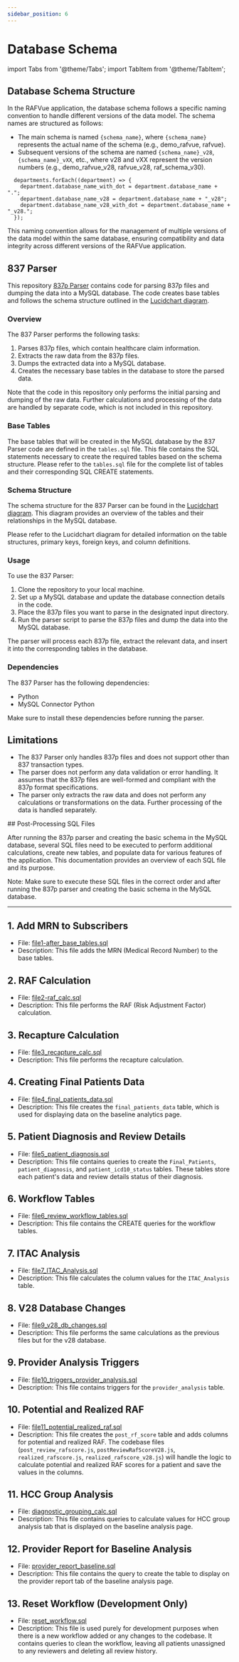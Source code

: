 ```yaml
---
sidebar_position: 6
---
```


# Database Schema

import Tabs from '@theme/Tabs'; 
import TabItem from '@theme/TabItem';

<Tabs>
<TabItem value="schema-design" label="Schema Design" default>

## Database Schema Structure

In the RAFVue application, the database schema follows a specific naming convention to handle different versions of the data model. The schema names are structured as follows:

- The main schema is named `{schema_name}`, where `{schema_name}` represents the actual name of the schema (e.g., demo_rafvue, rafvue).
- Subsequent versions of the schema are named `{schema_name}_v28`, `{schema_name}_vXX`, etc., where v28 and vXX represent the version numbers (e.g., demo_rafvue_v28, rafvue_v28, raf_schema_v30).

```
  departments.forEach((department) => {
    department.database_name_with_dot = department.database_name + ".";
    department.database_name_v28 = department.database_name + "_v28";
    department.database_name_v28_with_dot = department.database_name + "_v28.";
  });
```

This naming convention allows for the management of multiple versions of the data model within the same database, ensuring compatibility and data integrity across different versions of the RAFVue application.

## 837 Parser

This repository [837p Parser](https://github.com/JohnGeorgesenUASi/837-Parser) contains code for parsing 837p files and dumping the data into a MySQL database. The code creates base tables and follows the schema structure outlined in the [Lucidchart diagram](https://lucid.app/lucidchart/7fba50c1-96e5-4676-a908-9d8c78b61a73/edit?invitationId=inv_6c19678c-7915-48e9-88a7-c4635d92e211&page=0_0#).

### Overview

The 837 Parser performs the following tasks:

1. Parses 837p files, which contain healthcare claim information.
2. Extracts the raw data from the 837p files.
3. Dumps the extracted data into a MySQL database.
4. Creates the necessary base tables in the database to store the parsed data.

Note that the code in this repository only performs the initial parsing and dumping of the raw data. Further calculations and processing of the data are handled by separate code, which is not included in this repository.

### Base Tables
The base tables that will be created in the MySQL database by the 837 Parser code are defined in the `tables.sql` file. This file contains the SQL statements necessary to create the required tables based on the schema structure.
Please refer to the `tables.sql` file for the complete list of tables and their corresponding SQL CREATE statements.

### Schema Structure

The schema structure for the 837 Parser can be found in the [Lucidchart diagram](https://lucid.app/lucidchart/7fba50c1-96e5-4676-a908-9d8c78b61a73/edit?invitationId=inv_6c19678c-7915-48e9-88a7-c4635d92e211&page=0_0#). This diagram provides an overview of the tables and their relationships in the MySQL database.

Please refer to the Lucidchart diagram for detailed information on the table structures, primary keys, foreign keys, and column definitions.

### Usage

To use the 837 Parser:

1. Clone the repository to your local machine.
2. Set up a MySQL database and update the database connection details in the code.
3. Place the 837p files you want to parse in the designated input directory.
4. Run the parser script to parse the 837p files and dump the data into the MySQL database.

The parser will process each 837p file, extract the relevant data, and insert it into the corresponding tables in the database.

### Dependencies

The 837 Parser has the following dependencies:

- Python 
- MySQL Connector Python 

Make sure to install these dependencies before running the parser.

## Limitations

- The 837 Parser only handles 837p files and does not support other than 837 transaction types.
- The parser does not perform any data validation or error handling. It assumes that the 837p files are well-formed and compliant with the 837p format specifications.
- The parser only extracts the raw data and does not perform any calculations or transformations on the data. Further processing of the data is handled separately.

</TabItem>
<TabItem value="queries" label="Queries" default>
## Post-Processing SQL Files

After running the 837p parser and creating the basic schema in the MySQL database, several SQL files need to be executed to perform additional calculations, create new tables, and populate data for various features of the application. This documentation provides an overview of each SQL file and its purpose.


Note: Make sure to execute these SQL files in the correct order and after running the 837p parser and creating the basic schema in the MySQL database.

---

## 1. Add MRN to Subscribers

- File: [file1-after_base_tables.sql](https://mailuc-my.sharepoint.com/personal/ozermm_ucmail_uc_edu/_layouts/15/onedrive.aspx?id=%2Fpersonal%2Fozermm%5Fucmail%5Fuc%5Fedu%2FDocuments%2FSQLQueries%2FRafvu%5FQueries%2FRAFvue%5Fdb%5FMay%202024%2Ffile1%2Dafter%5Fbase%5Ftables%2Esql&parent=%2Fpersonal%2Fozermm%5Fucmail%5Fuc%5Fedu%2FDocuments%2FSQLQueries%2FRafvu%5FQueries%2FRAFvue%5Fdb%5FMay%202024)
- Description: This file adds the MRN (Medical Record Number) to the base tables.

## 2. RAF Calculation

- File: [file2-raf_calc.sql](https://mailuc-my.sharepoint.com/personal/ozermm_ucmail_uc_edu/_layouts/15/onedrive.aspx?id=%2Fpersonal%2Fozermm%5Fucmail%5Fuc%5Fedu%2FDocuments%2FSQLQueries%2FRafvu%5FQueries%2FRAFvue%5Fdb%5FMay%202024%2Ffile2%2Draf%5Fcalc%2Esql&parent=%2Fpersonal%2Fozermm%5Fucmail%5Fuc%5Fedu%2FDocuments%2FSQLQueries%2FRafvu%5FQueries%2FRAFvue%5Fdb%5FMay%202024)
- Description: This file performs the RAF (Risk Adjustment Factor) calculation.

## 3. Recapture Calculation

- File: [file3_recapture_calc.sql](https://mailuc-my.sharepoint.com/personal/ozermm_ucmail_uc_edu/_layouts/15/onedrive.aspx?id=%2Fpersonal%2Fozermm%5Fucmail%5Fuc%5Fedu%2FDocuments%2FSQLQueries%2FRafvu%5FQueries%2FRAFvue%5Fdb%5FMay%202024%2Ffile3%5Frecapture%5Fcalc%2Esql&parent=%2Fpersonal%2Fozermm%5Fucmail%5Fuc%5Fedu%2FDocuments%2FSQLQueries%2FRafvu%5FQueries%2FRAFvue%5Fdb%5FMay%202024)
- Description: This file performs the recapture calculation.

## 4. Creating Final Patients Data

- File: [file4_final_patients_data.sql](https://mailuc-my.sharepoint.com/personal/ozermm_ucmail_uc_edu/_layouts/15/onedrive.aspx?id=%2Fpersonal%2Fozermm%5Fucmail%5Fuc%5Fedu%2FDocuments%2FSQLQueries%2FRafvu%5FQueries%2FRAFvue%5Fdb%5FMay%202024%2Ffile4%5Ffinal%5Fpatients%5Fdata%2Esql&parent=%2Fpersonal%2Fozermm%5Fucmail%5Fuc%5Fedu%2FDocuments%2FSQLQueries%2FRafvu%5FQueries%2FRAFvue%5Fdb%5FMay%202024)
- Description: This file creates the `final_patients_data` table, which is used for displaying data on the baseline analytics page.

## 5. Patient Diagnosis and Review Details

- File: [file5_patient_diagnosis.sql](https://mailuc-my.sharepoint.com/personal/ozermm_ucmail_uc_edu/_layouts/15/onedrive.aspx?id=%2Fpersonal%2Fozermm%5Fucmail%5Fuc%5Fedu%2FDocuments%2FSQLQueries%2FRafvu%5FQueries%2FRAFvue%5Fdb%5FMay%202024%2Ffile5%5Fpatient%5Fdiagnosis%2Esql&parent=%2Fpersonal%2Fozermm%5Fucmail%5Fuc%5Fedu%2FDocuments%2FSQLQueries%2FRafvu%5FQueries%2FRAFvue%5Fdb%5FMay%202024)
- Description: This file contains queries to create the `Final_Patients`, `patient_diagnosis`, and `patient_icd10_status` tables. These tables store each patient's data and review details status of their diagnosis.

## 6. Workflow Tables

- File: [file6_review_workflow_tables.sql](https://mailuc-my.sharepoint.com/personal/ozermm_ucmail_uc_edu/_layouts/15/onedrive.aspx?id=%2Fpersonal%2Fozermm%5Fucmail%5Fuc%5Fedu%2FDocuments%2FSQLQueries%2FRafvu%5FQueries%2FRAFvue%5Fdb%5FMay%202024%2Ffile6%5Freview%5Fworkflow%5Ftables%2Esql&parent=%2Fpersonal%2Fozermm%5Fucmail%5Fuc%5Fedu%2FDocuments%2FSQLQueries%2FRafvu%5FQueries%2FRAFvue%5Fdb%5FMay%202024)
- Description: This file contains the CREATE queries for the workflow tables.

## 7. ITAC Analysis

- File: [file7_ITAC_Analysis.sql](https://mailuc-my.sharepoint.com/personal/ozermm_ucmail_uc_edu/_layouts/15/onedrive.aspx?id=%2Fpersonal%2Fozermm%5Fucmail%5Fuc%5Fedu%2FDocuments%2FSQLQueries%2FRafvu%5FQueries%2FRAFvue%5Fdb%5FMay%202024%2Ffile7%5FITAC%5FAnalysis%2Esql&parent=%2Fpersonal%2Fozermm%5Fucmail%5Fuc%5Fedu%2FDocuments%2FSQLQueries%2FRafvu%5FQueries%2FRAFvue%5Fdb%5FMay%202024)
- Description: This file calculates the column values for the `ITAC_Analysis` table.

## 8. V28 Database Changes

- File: [file9_v28_db_changes.sql](https://mailuc-my.sharepoint.com/personal/ozermm_ucmail_uc_edu/_layouts/15/onedrive.aspx?id=%2Fpersonal%2Fozermm%5Fucmail%5Fuc%5Fedu%2FDocuments%2FSQLQueries%2FRafvu%5FQueries%2FRAFvue%5Fdb%5FMay%202024%2Ffile9%5Fv28%5Fdb%5Fchanges%2Esql&parent=%2Fpersonal%2Fozermm%5Fucmail%5Fuc%5Fedu%2FDocuments%2FSQLQueries%2FRafvu%5FQueries%2FRAFvue%5Fdb%5FMay%202024)
- Description: This file performs the same calculations as the previous files but for the v28 database.

## 9. Provider Analysis Triggers

- File: [file10_triggers_provider_analysis.sql](https://mailuc-my.sharepoint.com/personal/ozermm_ucmail_uc_edu/_layouts/15/onedrive.aspx?id=%2Fpersonal%2Fozermm%5Fucmail%5Fuc%5Fedu%2FDocuments%2FSQLQueries%2FRafvu%5FQueries%2FRAFvue%5Fdb%5FMay%202024%2Ffile10%5Ftriggers%5Fprovider%5Fanalysis%2Esql&parent=%2Fpersonal%2Fozermm%5Fucmail%5Fuc%5Fedu%2FDocuments%2FSQLQueries%2FRafvu%5FQueries%2FRAFvue%5Fdb%5FMay%202024)
- Description: This file contains triggers for the `provider_analysis` table.

## 10. Potential and Realized RAF

- File: [file11_potential_realized_raf.sql](https://mailuc-my.sharepoint.com/personal/ozermm_ucmail_uc_edu/_layouts/15/onedrive.aspx?id=%2Fpersonal%2Fozermm%5Fucmail%5Fuc%5Fedu%2FDocuments%2FSQLQueries%2FRafvu%5FQueries%2FRAFvue%5Fdb%5FMay%202024%2Ffile11%5Fpotential%5Frealized%5Fraf%2Esql&parent=%2Fpersonal%2Fozermm%5Fucmail%5Fuc%5Fedu%2FDocuments%2FSQLQueries%2FRafvu%5FQueries%2FRAFvue%5Fdb%5FMay%202024)
- Description: This file creates the `post_rf_score` table and adds columns for potential and realized RAF. The codebase files (`post_review_rafscore.js`, `postReviewRafScoreV28.js`, `realized_rafscore.js`, `realized_rafscore_v28.js`) will handle the logic to calculate potential and realized RAF scores for a patient and save the values in the columns.

## 11. HCC Group Analysis

- File: [diagnostic_grouping_calc.sql](https://mailuc-my.sharepoint.com/personal/ozermm_ucmail_uc_edu/_layouts/15/onedrive.aspx?id=%2Fpersonal%2Fozermm%5Fucmail%5Fuc%5Fedu%2FDocuments%2FSQLQueries%2FRafvu%5FQueries%2FRAFvue%5Fdb%5FMay%202024%2Fdiagnostic%5Fgrouping%5Fcalc%2Esql&parent=%2Fpersonal%2Fozermm%5Fucmail%5Fuc%5Fedu%2FDocuments%2FSQLQueries%2FRafvu%5FQueries%2FRAFvue%5Fdb%5FMay%202024)
- Description: This file contains queries to calculate values for HCC group analysis tab that is displayed on the baseline analysis page.

## 12. Provider Report for Baseline Analysis

- File: [provider_report_baseline.sql](https://mailuc-my.sharepoint.com/personal/ozermm_ucmail_uc_edu/_layouts/15/onedrive.aspx?id=%2Fpersonal%2Fozermm%5Fucmail%5Fuc%5Fedu%2FDocuments%2FSQLQueries%2FRafvu%5FQueries%2FRAFvue%5Fdb%5FMay%202024%2Fprovider%5Freport%5Fbaseline%2Esql&parent=%2Fpersonal%2Fozermm%5Fucmail%5Fuc%5Fedu%2FDocuments%2FSQLQueries%2FRafvu%5FQueries%2FRAFvue%5Fdb%5FMay%202024)
- Description: This file contains the query to create the table to display on the provider report tab of the baseline analysis page.

## 13. Reset Workflow (Development Only)

- File: [reset_workflow.sql](https://mailuc-my.sharepoint.com/personal/ozermm_ucmail_uc_edu/_layouts/15/onedrive.aspx?id=%2Fpersonal%2Fozermm%5Fucmail%5Fuc%5Fedu%2FDocuments%2FSQLQueries%2FRafvu%5FQueries%2FRAFvue%5Fdb%5FMay%202024%2Freset%5Fworkflow%2Esql&parent=%2Fpersonal%2Fozermm%5Fucmail%5Fuc%5Fedu%2FDocuments%2FSQLQueries%2FRafvu%5FQueries%2FRAFvue%5Fdb%5FMay%202024)
- Description: This file is used purely for development purposes when there is a new workflow added or any changes to the codebase. It contains queries to clean the workflow, leaving all patients unassigned to any reviewers and deleting all review history.


</TabItem>
</Tabs>